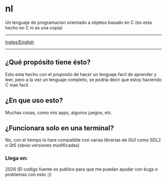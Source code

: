 # nl

Un lenguaje de programacion orientado a objetos basado en C (no esta hecho en C ni es una copia)

---

[Ingles/English](../README.md)

---

## ¿Qué propósito tiene ésto?
Esto esta hecho con el proposito de hacer un lenguaje facil de aprender y leer, pero a la vez un lenguaje completo, se podria decir que estoy haciendo C mas facil.

## ¿En que uso esto?
Muchas cosas, como mis apps, algunos juegos, etc.

## ¿Funcionara solo en una terminal?
No, con el tiempo lo hare compatible con varias librerias de GUI como SDL2 o Qt5 (obvio versiones modificadas)

### Llega en:
2026 (El codigo fuente es publico para que me puedan ayudar con bugs o problemas con esto :))
